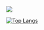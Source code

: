 <img align="center" src="https://github-readme-stats.vercel.app/api/?username=parkero2&show_icons=true&theme=synthwave">

[![Top Langs](https://github-readme-stats.vercel.app/api/top-langs/?username=parkero2)](https://github.com/parkero2/repositories)
